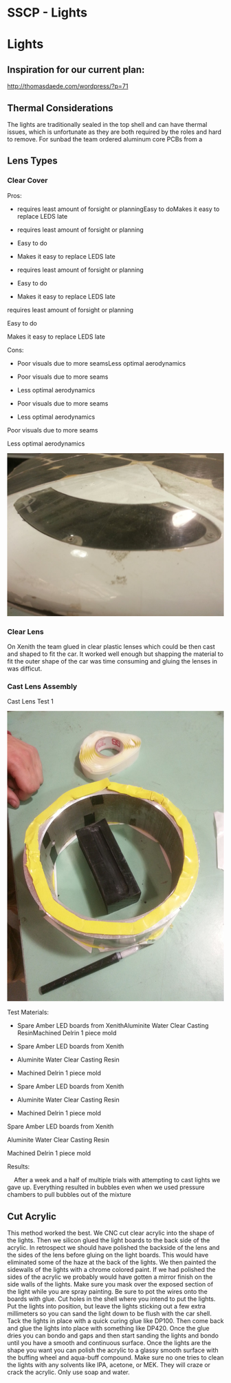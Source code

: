 # SSCP - Lights

# Lights

## Inspiration for our current plan: 

[](#h.gab1mpjnh8se)

http://thomasdaede.com/wordpress/?p=71

## Thermal Considerations

[](#h.5nnffdsthlss)

The lights are traditionally sealed in the top shell and can have thermal issues, which is unfortunate as they are both required by the roles and hard to remove. For sunbad the team ordered aluminum core PCBs from a 

## Lens Types

[](#h.w19mtbd6zkb)

### Clear Cover

[](#h.yf6nnifc9bsg)

Pros: 

* requires least amount of forsight or planningEasy to doMakes it easy to replace LEDS late
* requires least amount of forsight or planning
* Easy to do
* Makes it easy to replace LEDS late

* requires least amount of forsight or planning
* Easy to do
* Makes it easy to replace LEDS late

requires least amount of forsight or planning

Easy to do

Makes it easy to replace LEDS late

Cons: 

* Poor visuals due to more seamsLess optimal aerodynamics
* Poor visuals due to more seams
* Less optimal aerodynamics

* Poor visuals due to more seams
* Less optimal aerodynamics

Poor visuals due to more seams

Less optimal aerodynamics

![](../../../../../assets/image_70c8ff5c28.jpg)

### Clear Lens

[](#h.jt577a3vi2nu)

On Xenith the team glued in clear plastic lenses which could be then cast and shaped to fit the car. It worked well enough but shapping the material to fit the outer shape of the car was time consuming and gluing the lenses in was difficut. 

### Cast Lens Assembly

[](#h.ack3l13369op)

Cast Lens Test 1

![](../../../../../assets/image_8692d2e8b0.jpg)

Test Materials:

* Spare Amber LED boards from XenithAluminite Water Clear Casting ResinMachined Delrin 1 piece mold
* Spare Amber LED boards from Xenith
* Aluminite Water Clear Casting Resin
* Machined Delrin 1 piece mold

* Spare Amber LED boards from Xenith
* Aluminite Water Clear Casting Resin
* Machined Delrin 1 piece mold

Spare Amber LED boards from Xenith

Aluminite Water Clear Casting Resin

Machined Delrin 1 piece mold

Results:

    After a week and a half of multiple trials with attempting to cast lights we gave up. Everything resulted in bubbles even when we used pressure chambers to pull bubbles out of the mixture

## Cut Acrylic  

[](#h.edtawrxepllv)

This method worked the best. We CNC cut clear acrylic into the shape of the lights. Then we silicon glued the light boards to the back side of the acrylic. In retrospect we should have polished the backside of the lens and the sides of the lens before gluing on the light boards. This would have eliminated some of the haze at the back of the lights. We then painted the sidewalls of the lights with a chrome colored paint. If we had polished the sides of the acrylic we probably would have gotten a mirror finish on the side walls of the lights. Make sure you mask over the exposed section of the light while you are spray painting. Be sure to pot the wires onto the boards with glue. Cut holes in the shell where you intend to put the lights. Put the lights into position, but leave the lights sticking out a few extra millimeters so you can sand the light down to be flush with the car shell. Tack the lights in place with a quick curing glue like DP100. Then come back and glue the lights into place with something like DP420. Once the glue dries you can bondo and gaps and then start sanding the lights and bondo until you have a smooth and continuous surface. Once the lights are the shape you want you can polish the acrylic to a glassy smooth surface with the buffing wheel and aqua-buff compound. Make sure no one tries to clean the lights with any solvents like IPA, acetone, or MEK. They will craze or crack the acrylic. Only use soap and water.

